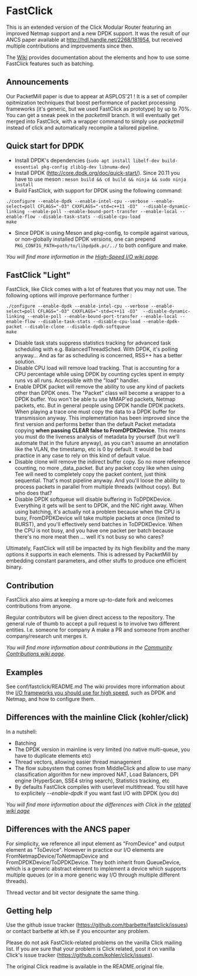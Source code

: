 FastClick
=========
This is an extended version of the Click Modular Router featuring an
improved Netmap support and a new DPDK support. It was the result of
our ANCS paper available at http://hdl.handle.net/2268/181954, but received
multiple contributions and improvements since then.

The [Wiki](https://github.com/tbarbette/fastclick/wiki) provides documentation about the elements and how to use some FastClick features
such as batching.

Announcements
-------------
Our PacketMill paper is due to appear at ASPLOS'21 ! It is a set of compiler opitmization techniques that boost performance of packet processing frameworks (it's generic, but we used FastClick as prototype) by up to 70%.
You can get a sneak peek in the *packetmill* branch. It will eventually get merged into FastClick, with a wrapper command to simply use *packetmill* instead of click and automatically recompile a tailored pipeline.

Quick start for DPDK
--------------------

 * Install DPDK's dependencies (`sudo apt install libelf-dev build-essential pkg-config zlib1g-dev libnuma-dev`)
 * Install DPDK (http://core.dpdk.org/doc/quick-start/). Since 20.11 you have to use meson : `meson build && cd build && ninja && sudo ninja install`
 * Build FastClick, with support for DPDK using the following command:

```
./configure --enable-dpdk --enable-intel-cpu --verbose --enable-select=poll CFLAGS="-O3" CXXFLAGS="-std=c++11 -O3"  --disable-dynamic-linking --enable-poll --enable-bound-port-transfer --enable-local --enable-flow --disable-task-stats --disable-cpu-load
make
```
  * Since DPDK is using Meson and pkg-config, to compile against various, or non-globally installed DPDK versions, one can prepend `PKG_CONFIG_PATH=path/to/libpdpdk.pc/../` to both configure and make.

*You will find more information in the [High-Speed I/O wiki page](https://github.com/tbarbette/fastclick/wiki/High-speed-I-O).*

FastClick "Light"
-----------------
FastClick, like Click comes with a lot of features that you may not use. The following options will improve performance further :
```
./configure --enable-dpdk --enable-intel-cpu --verbose --enable-select=poll CFLAGS="-O3" CXXFLAGS="-std=c++11 -O3"  --disable-dynamic-linking --enable-poll --enable-bound-port-transfer --enable-local --enable-flow --disable-task-stats --disable-cpu-load --enable-dpdk-packet --disable-clone --disable-dpdk-softqueue
make
```
 * Disable task stats suppress statistics tracking for advanced task scheduling with e.g. BalancedThreadSched. With DPDK, it's polling anyway... And as far as scheduling is concerned, RSS++ has a better solution.
 * Disable CPU load will remove load tracking. That is accounting for a CPU percentage while using DPDK by counting cycles spent in empty runs vs all runs. Accessible with the "load" handler.
 * Enable DPDK packet will remove the ability to use any kind of packets other than DPDK ones. The "Packet" class will become a wrapper to a DPDK buffer. You won't be able tu use MMAP'ed packets, Netmap packets, etc. But in general people using DPDK handle DPDK packets. When playing a trace one must copy the data to a DPDK buffer for transmission anyway. This implementation has been improved since the first version and performs better than the default Packet metadata copying **when passing CLEAR false to FromDPDKDevice**. This means you must do the liveness analysis of metadata by yourself (but we'll automate that in the future anyway), as you can't assume an annotation like the VLAN, the timestamp, etc is 0 by default. It would be bad practice in any case to rely on this kind of default value. 
 * Disable clone will remove the indirect buffer copy. So no more reference counting, no more \_data\_packet. But any packet copy like when using Tee will need to completely copy the packet content, just think sequential. That's most pipeline anyway. And you'll loose the ability to process packets in parallel from multiple threads (without copy). But who does that?
 * Disable DPDK softqueue will disable buffering in ToDPDKDevice. Everything it gets will be sent to DPDK, and the NIC right away. When using batching, it's actually not a problem because when the CPU is busy, FromDPDKDevice will take multiple packets at once (limited to BURST), and you'll effectively send batches in ToDPDKDevice. When the CPU is not busy, and you have one packet per batch because there's no more meat then ... well it's not busy so who cares?
 
Ultimately, FastClick will still be impacted by its high flexibility and the many options it supports in each elements. This is adressed by PacketMill by embedding constant parameters, and other stuffs to produce one efficient binary.

Contribution
------------
FastClick also aims at keeping a more up-to-date fork and welcomes
contributions from anyone.

Regular contributors will be given direct access to the repository.
The general rule of thumb to accept a pull request is to involve
two different entities. I.e. someone for company A make a PR and
someone from another company/research unit merges it.

*You will find more information about contributions in the [Community Contributions wiki page](https://github.com/tbarbette/fastclick/wiki/Community-Contributions).*

Examples
--------
See conf/fastclick/README.md
The wiki provides more information about the [I/O frameworks you should use for high speed](https://github.com/tbarbette/fastclick/wiki/High-speed-I-O), such as DPDK and Netmap, and how to configure them.

Differences with the mainline Click (kohler/click)
--------------------------------------------------
In a nutshell:
 - Batching
 - The DPDK version in mainline is very limited (no native multi-queue, you have to duplicate elements etc)
 - Thread vectors, allowing easier thread management
 - The flow subsystem that comes from MiddleClick and allow to use many classification algorithm for new improved NAT, Load Balancers, DPI engine (HyperScan, SSE4 string search), Statistics tracking, etc
 - By defaults FastClick compiles with userlevel multithread. You still have to explicitely *--enable-dpdk* if you want fast I/O with DPDK (you do)

*You will find more information about the differences with Click in the [related wiki page](https://github.com/tbarbette/fastclick/wiki/Differences-between-FastClick-and-Click)*

Differences with the ANCS paper
-------------------------------
For simplicity, we reference all input element as "FromDevice" and output
element as "ToDevice". However in practice our I/O elements are 
FromNetmapDevice/ToNetmapDevice and FromDPDKDevice/ToDPDKDevice. They both
inherit from QueueDevice, which is a generic abstract element to implement a
device which supports multiple queues (or in a more generic way I/O through
multiple different threads).

Thread vector and bit vector designate the same thing.

Getting help
------------
Use the github issue tracker (https://github.com/tbarbette/fastclick/issues) or
contact barbette at kth.se if you encounter any problem.

Please do not ask FastClick-related problems on the vanilla Click mailing list.
If you are sure that your problem is Click related, post it on vanilla Click's
issue tracker (https://github.com/kohler/click/issues).

The original Click readme is available in the README.original file.
